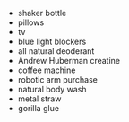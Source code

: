 - shaker bottle
- pillows
- tv
- blue light blockers
- all natural deoderant
- Andrew Huberman creatine
- coffee machine
- robotic arm purchase
- natural body wash
- metal straw
- gorilla glue